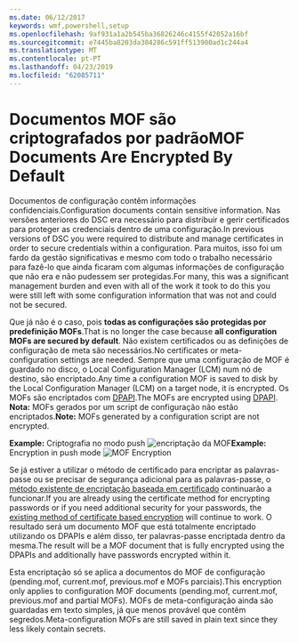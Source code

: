 ```yaml
---
ms.date: 06/12/2017
keywords: wmf,powershell,setup
ms.openlocfilehash: 9af931a1a2b545ba36826246c4155f42052a16bf
ms.sourcegitcommit: e7445ba8203da304286c591ff513900ad1c244a4
ms.translationtype: MT
ms.contentlocale: pt-PT
ms.lasthandoff: 04/23/2019
ms.locfileid: "62085711"
---
```

# <a name="mof-documents-are-encrypted-by-default"></a><span data-ttu-id="61627-102">Documentos MOF são criptografados por padrão</span><span class="sxs-lookup"><span data-stu-id="61627-102">MOF Documents Are Encrypted By Default</span></span>

<span data-ttu-id="61627-103">Documentos de configuração contêm informações confidenciais.</span><span class="sxs-lookup"><span data-stu-id="61627-103">Configuration documents contain sensitive information.</span></span> <span data-ttu-id="61627-104">Nas versões anteriores do DSC era necessário para distribuir e gerir certificados para proteger as credenciais dentro de uma configuração.</span><span class="sxs-lookup"><span data-stu-id="61627-104">In previous versions of DSC you were required to distribute and manage certificates in order to secure credentials within a configuration.</span></span> <span data-ttu-id="61627-105">Para muitos, isso foi um fardo da gestão significativas e mesmo com todo o trabalho necessário para fazê-lo que ainda ficaram com algumas informações de configuração que não era e não pudessem ser protegidas.</span><span class="sxs-lookup"><span data-stu-id="61627-105">For many, this was a significant management burden and even with all of the work it took to do this you were still left with some configuration information that was not and could not be secured.</span></span>

<span data-ttu-id="61627-106">Que já não é o caso, pois **todas as configurações são protegidas por predefinição MOFs**.</span><span class="sxs-lookup"><span data-stu-id="61627-106">That is no longer the case because **all configuration MOFs are secured by default**.</span></span> <span data-ttu-id="61627-107">Não existem certificados ou as definições de configuração de meta são necessários.</span><span class="sxs-lookup"><span data-stu-id="61627-107">No certificates or meta-configuration settings are needed.</span></span> <span data-ttu-id="61627-108">Sempre que uma configuração de MOF é guardado no disco, o Local Configuration Manager (LCM) num nó de destino, são encriptado.</span><span class="sxs-lookup"><span data-stu-id="61627-108">Any time a configuration MOF is saved to disk by the Local Configuration Manager (LCM) on a target node, it is encrypted.</span></span> <span data-ttu-id="61627-109">Os MOFs são encriptados com [DPAPI](https://msdn.microsoft.com/library/ms995355.aspx).</span><span class="sxs-lookup"><span data-stu-id="61627-109">The MOFs are encrypted using [DPAPI](https://msdn.microsoft.com/library/ms995355.aspx).</span></span> <span data-ttu-id="61627-110">**Nota:** MOFs gerados por um script de configuração não estão encriptados.</span><span class="sxs-lookup"><span data-stu-id="61627-110">**Note:** MOFs generated by a configuration script are not encrypted.</span></span>

<span data-ttu-id="61627-111">**Example:** Criptografia no modo push ![encriptação da MOF](../images/MOF_Encryption.jpg)</span><span class="sxs-lookup"><span data-stu-id="61627-111">**Example:** Encryption in push mode ![MOF Encryption](../images/MOF_Encryption.jpg)</span></span>

<span data-ttu-id="61627-112">Se já estiver a utilizar o método de certificado para encriptar as palavras-passe ou se precisar de segurança adicional para as palavras-passe, o [método existente de encriptação baseada em certificado](https://msdn.microsoft.com/powershell/dsc/securemof) continuarão a funcionar.</span><span class="sxs-lookup"><span data-stu-id="61627-112">If you are already using the certificate method for encrypting passwords or if you need additional security for your passwords, the [existing method of certificate based encryption](https://msdn.microsoft.com/powershell/dsc/securemof) will continue to work.</span></span> <span data-ttu-id="61627-113">O resultado será um documento MOF que está totalmente encriptado utilizando os DPAPIs e além disso, ter palavras-passe encriptada dentro da mesma.</span><span class="sxs-lookup"><span data-stu-id="61627-113">The result will be a MOF document that is fully encrypted using the DPAPIs and additionally have passwords encrypted within it.</span></span>

<span data-ttu-id="61627-114">Esta encriptação só se aplica a documentos do MOF de configuração (pending.mof, current.mof, previous.mof e MOFs parciais).</span><span class="sxs-lookup"><span data-stu-id="61627-114">This encryption only applies to configuration MOF documents (pending.mof, current.mof, previous.mof and partial MOFs).</span></span> <span data-ttu-id="61627-115">MOFs de meta-configuração ainda são guardadas em texto simples, já que menos provável que contêm segredos.</span><span class="sxs-lookup"><span data-stu-id="61627-115">Meta-configuration MOFs are still saved in plain text since they less likely contain secrets.</span></span>
